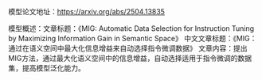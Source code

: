 模型论文地址：https://arxiv.org/abs/2504.13835

模型概述：文章标题：《MIG: Automatic Data Selection for Instruction Tuning by Maximizing Information Gain in Semantic Space》
中文文章标题：《MIG：通过在语义空间中最大化信息增益来自动选择指令微调数据》
文章内容：提出MIG方法，通过最大化语义空间中的信息增益，自动选择适用于指令微调的数据集，提高模型泛化能力。
